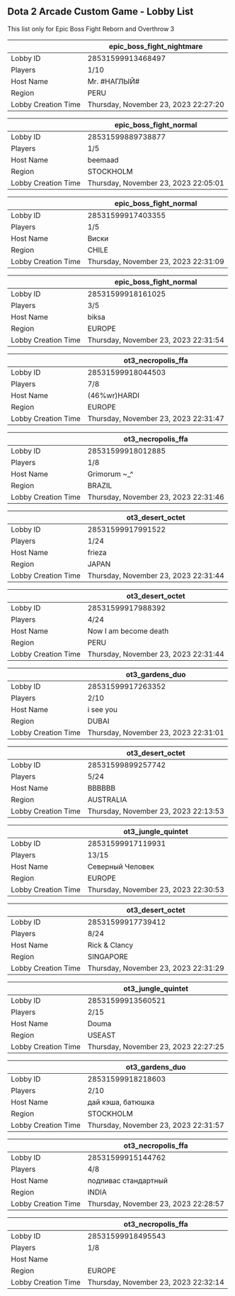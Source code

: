 ## Dota 2 Arcade Custom Game - Lobby List

This list only for Epic Boss Fight Reborn and Overthrow 3

|  | epic_boss_fight_nightmare |
| ------ | ------ |
| Lobby ID | 28531599913468497 |
| Players | 1/10 |
| Host Name | Mr. #НАГЛЫЙ# |
| Region | PERU |
| Lobby Creation Time | Thursday, November 23, 2023 22:27:20 |


|  | epic_boss_fight_normal |
| ------ | ------ |
| Lobby ID | 28531599889738877 |
| Players | 1/5 |
| Host Name | beemaad |
| Region | STOCKHOLM |
| Lobby Creation Time | Thursday, November 23, 2023 22:05:01 |


|  | epic_boss_fight_normal |
| ------ | ------ |
| Lobby ID | 28531599917403355 |
| Players | 1/5 |
| Host Name | Виски |
| Region | CHILE |
| Lobby Creation Time | Thursday, November 23, 2023 22:31:09 |


|  | epic_boss_fight_normal |
| ------ | ------ |
| Lobby ID | 28531599918161025 |
| Players | 3/5 |
| Host Name | biksa |
| Region | EUROPE |
| Lobby Creation Time | Thursday, November 23, 2023 22:31:54 |


|  | ot3_necropolis_ffa |
| ------ | ------ |
| Lobby ID | 28531599918044503 |
| Players | 7/8 |
| Host Name | (46%wr)HARDI |
| Region | EUROPE |
| Lobby Creation Time | Thursday, November 23, 2023 22:31:47 |


|  | ot3_necropolis_ffa |
| ------ | ------ |
| Lobby ID | 28531599918012885 |
| Players | 1/8 |
| Host Name | Grimorum ~_^ |
| Region | BRAZIL |
| Lobby Creation Time | Thursday, November 23, 2023 22:31:46 |


|  | ot3_desert_octet |
| ------ | ------ |
| Lobby ID | 28531599917991522 |
| Players | 1/24 |
| Host Name | frieza |
| Region | JAPAN |
| Lobby Creation Time | Thursday, November 23, 2023 22:31:44 |


|  | ot3_desert_octet |
| ------ | ------ |
| Lobby ID | 28531599917988392 |
| Players | 4/24 |
| Host Name | Now I am become death |
| Region | PERU |
| Lobby Creation Time | Thursday, November 23, 2023 22:31:44 |


|  | ot3_gardens_duo |
| ------ | ------ |
| Lobby ID | 28531599917263352 |
| Players | 2/10 |
| Host Name | i see you |
| Region | DUBAI |
| Lobby Creation Time | Thursday, November 23, 2023 22:31:01 |


|  | ot3_desert_octet |
| ------ | ------ |
| Lobby ID | 28531599899257742 |
| Players | 5/24 |
| Host Name | BBBBBB |
| Region | AUSTRALIA |
| Lobby Creation Time | Thursday, November 23, 2023 22:13:53 |


|  | ot3_jungle_quintet |
| ------ | ------ |
| Lobby ID | 28531599917119931 |
| Players | 13/15 |
| Host Name | Северный Человек |
| Region | EUROPE |
| Lobby Creation Time | Thursday, November 23, 2023 22:30:53 |


|  | ot3_desert_octet |
| ------ | ------ |
| Lobby ID | 28531599917739412 |
| Players | 8/24 |
| Host Name | Rick & Clancy |
| Region | SINGAPORE |
| Lobby Creation Time | Thursday, November 23, 2023 22:31:29 |


|  | ot3_jungle_quintet |
| ------ | ------ |
| Lobby ID | 28531599913560521 |
| Players | 2/15 |
| Host Name | Douma |
| Region | USEAST |
| Lobby Creation Time | Thursday, November 23, 2023 22:27:25 |


|  | ot3_gardens_duo |
| ------ | ------ |
| Lobby ID | 28531599918218603 |
| Players | 2/10 |
| Host Name | дай кэша, батюшка |
| Region | STOCKHOLM |
| Lobby Creation Time | Thursday, November 23, 2023 22:31:57 |


|  | ot3_necropolis_ffa |
| ------ | ------ |
| Lobby ID | 28531599915144762 |
| Players | 4/8 |
| Host Name | подпивас стандартный |
| Region | INDIA |
| Lobby Creation Time | Thursday, November 23, 2023 22:28:57 |


|  | ot3_necropolis_ffa |
| ------ | ------ |
| Lobby ID | 28531599918495543 |
| Players | 1/8 |
| Host Name |  |
| Region | EUROPE |
| Lobby Creation Time | Thursday, November 23, 2023 22:32:14 |



